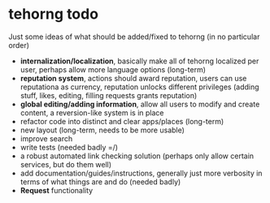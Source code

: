 tehorng todo
============

Just some ideas of what should be added/fixed to tehorng (in no particular order)

- __internalization/localization__, basically make all of tehorng localized per user, perhaps allow more language options (long-term)
- __reputation system__, actions should award reputation, users can use reputationa as currency, reputation unlocks different privileges (adding stuff, likes, editing, filling requests grants reputation)
- __global editing/adding information__, allow all users to modify and create content, a reversion-like system is in place
- refactor code into distinct and clear apps/places (long-term)
- new layout (long-term, needs to be more usable)
- improve search
- write tests (needed badly =/)
- a robust automated link checking solution (perhaps only allow certain services, but do them well)
- add documentation/guides/instructions, generally just more verbosity in terms of what things are and do (needed badly)
- __Request__ functionality
